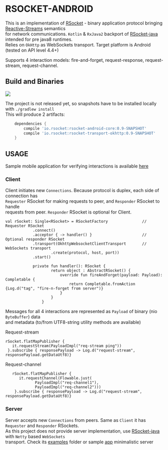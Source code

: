 # RSOCKET-ANDROID

This is an implementation of [RSocket](http://rsocket.io/) - binary application protocol bringing [Reactive-Streams](http://www.reactive-streams.org/) semantics   
for network communications. 
`Kotlin` & `RxJava2` backport of [RSocket-java](https://github.com/rsocket/rsocket-java) intended for pre java8 runtimes.   
Relies on `OkHttp` as WebSockets transport. Target platform is Android (tested on API level 4.4+)  

Supports 4 interaction models: fire-and-forget, request-response, request-stream, request-channel.  
   
## Build and Binaries

<a href='https://travis-ci.org/rsocket/rsocket-java/builds'><img src='https://travis-ci.org/rsocket/rsocket-java.svg?branch=1.0.x'></a>
   
      
   The project is not released yet, so snapshots have to be installed locally with `./gradlew install`  
   This will produce 2 artifacts:   

```groovy
    dependencies {  
        compile 'io.rsocket:rsocket-android-core:0.9-SNAPSHOT'    
        compile 'io.rsocket:rsocket-transport-okhttp:0.9-SNAPSHOT'         
    }    
```
   
  ## USAGE
  Sample mobile application for verifying interactions is available [here](https://github.com/mostroverkhov/rsocket-backport-demo)  
  
  ### Client
  Client initiates new `Connections`. Because protocol is duplex, each side of connection has  
  `Requester` RSocket for making requests to peer, and `Responder` RSocket to handle  
   requests from peer. `Responder` RSocket is optional for Client.   
  
  ```
  val rSocket: Single<RSocket> = RSocketFactory               // Requester RSocket  
              .connect()
              .acceptor { -> handler() }                      // Optional responder RSocket  
              .transport(OkhttpWebsocketClientTransport       // WebSockets transport
                      .create(protocol, host, port))
              .start()
              
              private fun handler(): RSocket {
                      return object : AbstractRSocket() {
                          override fun fireAndForget(payload: Payload): Completable {
                              return Completable.fromAction {Log.d("tag", "fire-n-forget from server")}
                          }
                      }
                  }
   ```
   Messages for all 4 interactions are represented as `Payload` of binary (nio `ByteBuffer`) data   
   and metadata (to/from UTF8-string utility methods are available)
        
   Request-stream  
   ```
   rSocket.flatMapPublisher { 
      it.requestStream(PayloadImpl("req-stream ping")) 
    }.subscribe { responsePayload -> Log.d("request-stream", responsePayload.getDataUtf8)}
   ```
   
   Request-channel  
   ```
      rSocket.flatMapPublisher { 
         it.requestChannel(Flowable.just(
                PayloadImpl("req-channel1"),
                PayloadImpl("req-channel2"))) 
       }.subscribe { responsePayload -> Log.d("request-stream", responsePayload.getDataUtf8)}
   ```
   ### Server
   Server accepts new `Connections` from peers. Same as `Client` it has `Requester` and `Responder` RSockets.  
   As this project does not provide server implementation, use [RSocket-java](https://github.com/rsocket/rsocket-java) with `Netty` based `WebSockets`  
   transport. Check its [examples](https://github.com/rsocket/rsocket-java/tree/1.0.x/rsocket-examples) folder or sample [app](https://github.com/mostroverkhov/rsocket-backport-demo/tree/master/rsocket-server-netty) minimalistic server 
   
